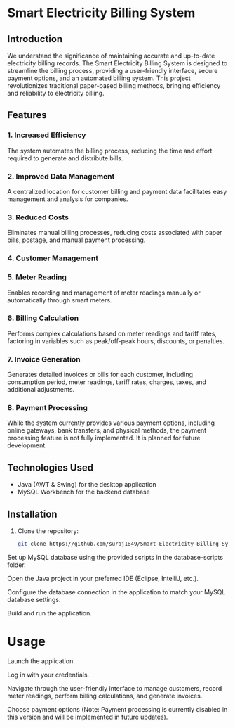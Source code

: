 # Smart Electricity Billing System

## Introduction
We understand the significance of maintaining accurate and up-to-date electricity billing records. The Smart Electricity Billing System is designed to streamline the billing process, providing a user-friendly interface, secure payment options, and an automated billing system. This project revolutionizes traditional paper-based billing methods, bringing efficiency and reliability to electricity billing.


## Features

### 1. Increased Efficiency
The system automates the billing process, reducing the time and effort required to generate and distribute bills.

### 2. Improved Data Management
A centralized location for customer billing and payment data facilitates easy management and analysis for companies.

### 3. Reduced Costs
Eliminates manual billing processes, reducing costs associated with paper bills, postage, and manual payment processing.

### 4. Customer Management

### 5. Meter Reading
Enables recording and management of meter readings manually or automatically through smart meters.

### 6. Billing Calculation
Performs complex calculations based on meter readings and tariff rates, factoring in variables such as peak/off-peak hours, discounts, or penalties.

### 7. Invoice Generation
Generates detailed invoices or bills for each customer, including consumption period, meter readings, tariff rates, charges, taxes, and additional adjustments.

### 8. Payment Processing
While the system currently provides various payment options, including online gateways, bank transfers, and physical methods, the payment processing feature is not fully implemented. It is planned for future development.

## Technologies Used

- Java (AWT & Swing) for the desktop application
- MySQL Workbench for the backend database

## Installation

1. Clone the repository:
   ```bash
   git clone https://github.com/suraj1849/Smart-Electricity-Billing-System.git

 Set up MySQL database using the provided scripts in the database-scripts folder.

Open the Java project in your preferred IDE (Eclipse, IntelliJ, etc.).

Configure the database connection in the application to match your MySQL database settings.

Build and run the application.


# Usage
Launch the application.

Log in with your credentials.

Navigate through the user-friendly interface to manage customers, record meter readings, perform billing calculations, and generate invoices.

Choose payment options (Note: Payment processing is currently disabled in this version and will be implemented in future updates).
